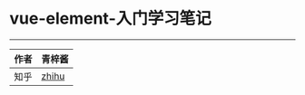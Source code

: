 # vue-element-入门学习笔记
****
|作者|青梓酱|
|---|---
|知乎|<span id="jump">[zhihu](https://www.zhihu.com/people/luo-mai-qing/posts)</span>
